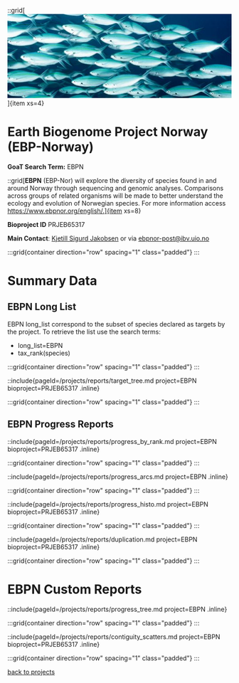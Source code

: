 
::grid[![GoaT](/static/images/ebpn.jpeg)]{item xs=4}

# Earth Biogenome Project Norway (EBP-Norway)
**GoaT Search Term:** EBPN

::grid[**EBPN** (EBP-Nor) will explore the diversity of species found in and around Norway through sequencing and genomic analyses. Comparisons across groups of related organisms will be made to better understand the ecology and evolution of Norwegian species. For more information access https://www.ebpnor.org/english/.]{item xs=8}

**Bioproject ID** PRJEB65317

**Main Contact**: [Kjetill Sigurd Jakobsen](https://www.mn.uio.no/cees/english/people/chair/kjetillj/) or via ebpnor-post@ibv.uio.no

:::grid{container direction="row" spacing="1" class="padded"}
:::

# Summary Data

## EBPN Long List

EBPN long_list correspond to the subset of species declared as targets by the project. To retrieve the list use the search terms:

- long_list=EBPN
- tax_rank(species)

:::grid{container direction="row" spacing="1" class="padded"}
:::

::include{pageId=/projects/reports/target_tree.md project=EBPN bioproject=PRJEB65317 .inline}

:::grid{container direction="row" spacing="1" class="padded"}
:::

## EBPN Progress Reports

::include{pageId=/projects/reports/progress_by_rank.md project=EBPN bioproject=PRJEB65317 .inline}

:::grid{container direction="row" spacing="1" class="padded"}
:::

::include{pageId=/projects/reports/progress_arcs.md project=EBPN .inline}

:::grid{container direction="row" spacing="1" class="padded"}
:::

::include{pageId=/projects/reports/progress_histo.md project=EBPN bioproject=PRJEB65317 .inline}

:::grid{container direction="row" spacing="1" class="padded"}
:::

::include{pageId=/projects/reports/duplication.md project=EBPN bioproject=PRJEB65317 .inline}

:::grid{container direction="row" spacing="1" class="padded"}
:::

# EBPN Custom Reports

::include{pageId=/projects/reports/progress_tree.md project=EBPN .inline}

:::grid{container direction="row" spacing="1" class="padded"}
:::

::include{pageId=/projects/reports/contiguity_scatters.md project=EBPN bioproject=PRJEB65317 .inline}

:::grid{container direction="row" spacing="1" class="padded"}
:::

[back to projects](/projects)

